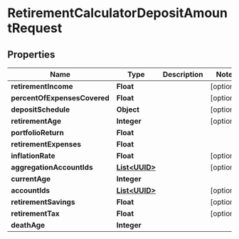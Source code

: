 
# RetirementCalculatorDepositAmountRequest

## Properties
Name | Type | Description | Notes
------------ | ------------- | ------------- | -------------
**retirementIncome** | **Float** |  |  [optional]
**percentOfExpensesCovered** | **Float** |  |  [optional]
**depositSchedule** | **Object** |  |  [optional]
**retirementAge** | **Integer** |  |  [optional]
**portfolioReturn** | **Float** |  | 
**retirementExpenses** | **Float** |  | 
**inflationRate** | **Float** |  |  [optional]
**aggregationAccountIds** | [**List&lt;UUID&gt;**](UUID.md) |  |  [optional]
**currentAge** | **Integer** |  | 
**accountIds** | [**List&lt;UUID&gt;**](UUID.md) |  |  [optional]
**retirementSavings** | **Float** |  |  [optional]
**retirementTax** | **Float** |  |  [optional]
**deathAge** | **Integer** |  | 



